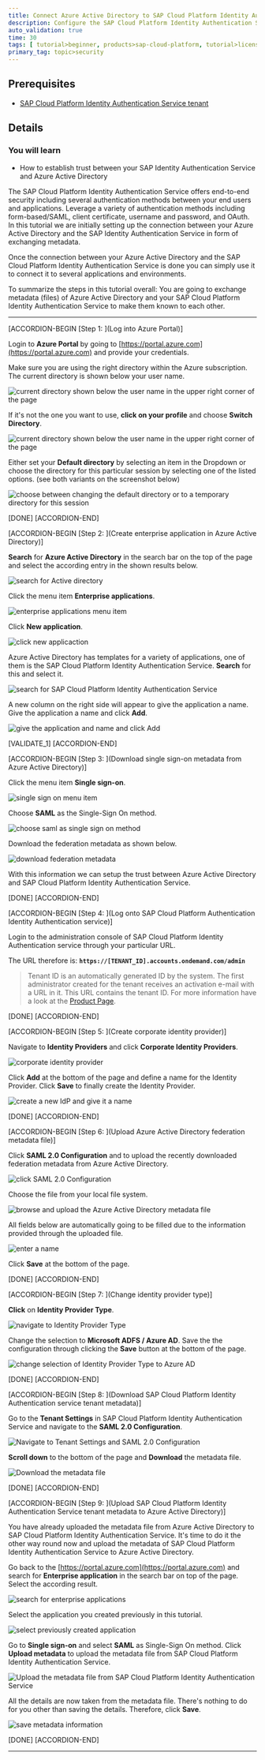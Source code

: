 ```yaml
---
title: Connect Azure Active Directory to SAP Cloud Platform Identity Authentication Service
description: Configure the SAP Cloud Platform Identity Authentication Service to leverage your Azure Active Directory setup.
auto_validation: true
time: 30
tags: [ tutorial>beginner, products>sap-cloud-platform, tutorial>license, products>sap-cloud-platform-identity-authentication]
primary_tag: topic>security
---
```


## Prerequisites
 - [SAP Cloud Platform Identity Authentication Service tenant](https://www.sapstore.com/solutions/40132/SAP-Cloud-Platform-Identity-Authentication)

## Details
### You will learn
  - How to establish trust between your SAP Identity Authentication Service and Azure Active Directory

The SAP Cloud Platform Identity Authentication Service offers end-to-end security including several authentication methods between your end users and applications. Leverage a variety of authentication methods including form-based/SAML, client certificate, username and password, and OAuth. In this tutorial we are initially setting up the connection between your Azure Active Directory and the SAP Identity Authentication Service in form of exchanging metadata.

Once the connection between your Azure Active Directory and the SAP Cloud Platform Identity Authentication Service is done you can simply use it to connect it to several applications and environments.

To summarize the steps in this tutorial overall: You are going to exchange metadata (files) of Azure Active Directory and your SAP Cloud Platform Identity Authentication Service to make them known to each other.

---

[ACCORDION-BEGIN [Step 1: ](Log into Azure Portal)]

Login to **Azure Portal** by going to [https://portal.azure.com](https://portal.azure.com) and provide your credentials.

Make sure you are using the right directory within the Azure subscription. The current directory is shown below your user name.

![current directory shown below the user name in the upper right corner of the page](current-directory.png)

If it's not the one you want to use, **click on your profile** and choose **Switch Directory**.

![current directory shown below the user name in the upper right corner of the page](switch-directory.png)

Either set your **Default directory** by selecting an item in the Dropdown or choose the directory for this particular session by selecting one of the listed options. (see both variants on the screenshot below)

![choose between changing the default directory or to a temporary directory for this session](choose-directory.png)

[DONE]
[ACCORDION-END]

[ACCORDION-BEGIN [Step 2: ](Create enterprise application in Azure Active Directory)]

**Search** for **Azure Active Directory** in the search bar on the top of the page and select the according entry in the shown results below.

![search for Active directory](search-active-directory.png)

Click the menu item **Enterprise applications**.

![enterprise applications menu item](enterprise-application-entry.png)

Click **New application**.

![click new applicaction](create-new-application.png)

Azure Active Directory has templates for a variety of applications, one of them is the SAP Cloud Platform Identity Authentication Service. **Search** for this and select it.

![search for SAP Cloud Platform Identity Authentication Service](scpias-template.png)

A new column on the right side will appear to give the application a name. Give the application a name and click **Add**.

![give the application and name and click Add](enterprise-application-name.png)

[VALIDATE_1]
[ACCORDION-END]


[ACCORDION-BEGIN [Step 3: ](Download single sign-on metadata from Azure Active Directory)]

Click the menu item **Single sign-on**.

![single sign on menu item](single-sign-on-entry.png)

Choose **SAML** as the Single-Sign On method.

![choose saml as single sign on method  ](saml-auth.png)

Download the federation metadata as shown below.

![download federation metadata](download-aad-metadata.png)

With this information we can setup the trust between Azure Active Directory and SAP Cloud Platform Identity Authentication Service.


[DONE]
[ACCORDION-END]

[ACCORDION-BEGIN [Step 4: ](Log onto SAP Cloud Platform Authentication Identity Authentication service)]

Login to the administration console of SAP Cloud Platform Identity Authentication service through your particular URL.

The URL therefore is: **`https://[TENANT_ID].accounts.ondemand.com/admin`**

>Tenant ID is an automatically generated ID by the system. The first administrator created for the tenant receives an activation e-mail with a URL in it. This URL contains the tenant ID. For more information have a look at the [Product Page](https://www.sap.com/products/cloud-platform/capabilities/foundation.identity-authentication.html#identity-authentication).


[DONE]
[ACCORDION-END]

[ACCORDION-BEGIN [Step 5: ](Create corporate identity provider)]

Navigate to **Identity Providers** and click **Corporate Identity Providers**.

![corporate identity provider](corporate-idp.png)

Click **Add** at the bottom of the page and define a name for the Identity Provider. Click **Save** to finally create the Identity Provider.

![create a new IdP and give it a name](define-new-idp.png)

[DONE]
[ACCORDION-END]

[ACCORDION-BEGIN [Step 6: ](Upload Azure Active Directory federation metadata file)]

Click **SAML 2.0 Configuration** and to upload the recently downloaded federation metadata from Azure Active Directory.

![click SAML 2.0 Configuration](configure-saml-idp.png)

Choose the file from your local file system.

![browse and upload the Azure Active Directory metadata file](upload-aad-metadata.png)

All fields below are automatically going to be filled due to the information provided through the uploaded file.

![enter a name](idp-name-logon.png)

Click **Save** at the bottom of the page.

[DONE]
[ACCORDION-END]

[ACCORDION-BEGIN [Step 7: ](Change identity provider type)]

**Click** on **Identity Provider Type**.

![navigate to Identity Provider Type](choose-idp-type.png)

Change the selection to **Microsoft ADFS / Azure AD**. Save the the configuration through clicking the **Save** button at the bottom of the page.

![change selection of Identity Provider Type to Azure AD](select-idptype-aad.png)

[DONE]
[ACCORDION-END]

[ACCORDION-BEGIN [Step 8: ](Download SAP Cloud Platform Identity Authentication service tenant metadata)]

Go to the **Tenant Settings** in SAP Cloud Platform Identity Authentication Service and navigate to the **SAML 2.0 Configuration**.

![Navigate to Tenant Settings and SAML 2.0 Configuration](saml-config-ias.png)

**Scroll down** to the bottom of the page and **Download** the metadata file.

![Download the metadata file](download-ias-metadata.png)

[DONE]
[ACCORDION-END]

[ACCORDION-BEGIN [Step 9: ](Upload SAP Cloud Platform Identity Authentication Service tenant metadata to Azure Active Directory)]

You have already uploaded the metadata file from Azure Active Directory to SAP Cloud Platform Identity Authentication Service. It's time to do it the other way round now and upload the metadata of SAP Cloud Platform Identity Authentication Service to Azure Active Directory.

Go back to the [https://portal.azure.com](https://portal.azure.com) and search for **Enterprise application** in the search bar on top of the page. Select the according result.

![search for enterprise applications](search-enterprise-applications.png)

Select the application you created previously in this tutorial.

![select previously created application](my-sap-tutorial.png)

Go to **Single sign-on** and select **SAML** as Single-Sign On method. Click  **Upload metadata** to upload the metadata file from SAP Cloud Platform Identity Authentication Service.

![Upload the metadata file from SAP Cloud Platform Identity Authentication Service](upload-ias-metadata.png)

All the details are now taken from the metadata file. There's nothing to do for you other than saving the details. Therefore, click **Save**.

![save metadata information](save-ias-metadata-details.png)

[DONE]
[ACCORDION-END]

---
